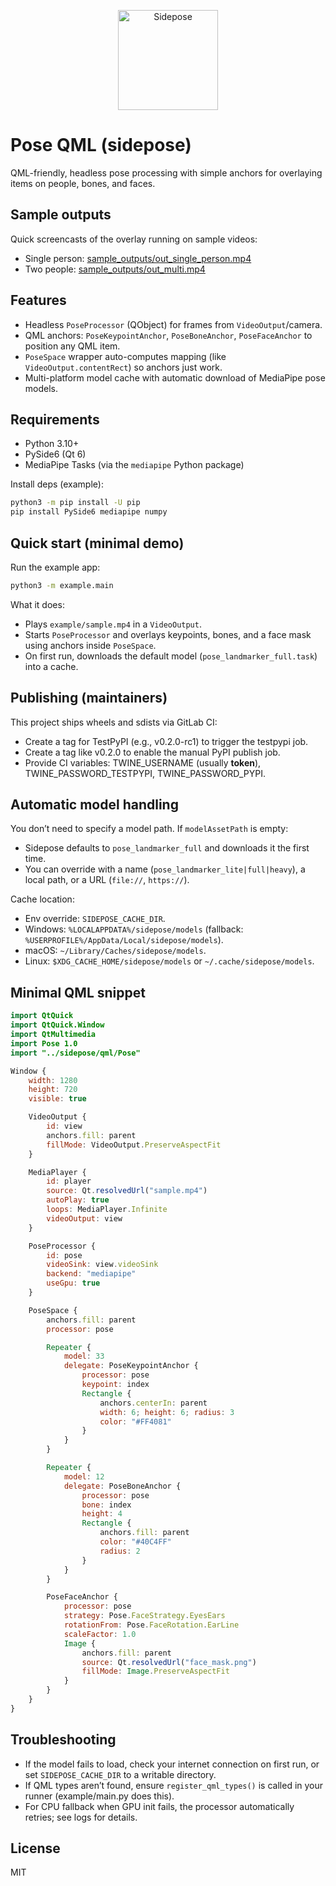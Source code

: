 <p align="center">
	<img src="https://gitlab.com/acemetrics-oss/sidepose/-/raw/main/sidepose.png" alt="Sidepose" width="160"/>
	<!-- Fallback for local viewers -->
	<br/>
	<img src="sidepose.png" alt="Sidepose" width="1" style="display:none"/>
</p>

# Pose QML (sidepose)

QML-friendly, headless pose processing with simple anchors for overlaying items on people, bones, and faces.

## Sample outputs

Quick screencasts of the overlay running on sample videos:

- Single person: [sample_outputs/out_single_person.mp4](sample_outputs/out_single_person.mp4)
- Two people: [sample_outputs/out_multi.mp4](sample_outputs/out_multi.mp4)

## Features

- Headless `PoseProcessor` (QObject) for frames from `VideoOutput`/camera.
- QML anchors: `PoseKeypointAnchor`, `PoseBoneAnchor`, `PoseFaceAnchor` to position any QML item.
- `PoseSpace` wrapper auto-computes mapping (like `VideoOutput.contentRect`) so anchors just work.
- Multi-platform model cache with automatic download of MediaPipe pose models.

## Requirements

- Python 3.10+
- PySide6 (Qt 6)
- MediaPipe Tasks (via the `mediapipe` Python package)

Install deps (example):

```bash
python3 -m pip install -U pip
pip install PySide6 mediapipe numpy
```

## Quick start (minimal demo)

Run the example app:

```bash
python3 -m example.main
```

What it does:
- Plays `example/sample.mp4` in a `VideoOutput`.
- Starts `PoseProcessor` and overlays keypoints, bones, and a face mask using anchors inside `PoseSpace`.
- On first run, downloads the default model (`pose_landmarker_full.task`) into a cache.

## Publishing (maintainers)

This project ships wheels and sdists via GitLab CI:

- Create a tag for TestPyPI (e.g., v0.2.0-rc1) to trigger the testpypi job.
- Create a tag like v0.2.0 to enable the manual PyPI publish job.
- Provide CI variables: TWINE_USERNAME (usually __token__), TWINE_PASSWORD_TESTPYPI, TWINE_PASSWORD_PYPI.

## Automatic model handling

You don’t need to specify a model path. If `modelAssetPath` is empty:
- Sidepose defaults to `pose_landmarker_full` and downloads it the first time.
- You can override with a name (`pose_landmarker_lite|full|heavy`), a local path, or a URL (`file://`, `https://`).

Cache location:
- Env override: `SIDEPOSE_CACHE_DIR`.
- Windows: `%LOCALAPPDATA%/sidepose/models` (fallback: `%USERPROFILE%/AppData/Local/sidepose/models`).
- macOS: `~/Library/Caches/sidepose/models`.
- Linux: `$XDG_CACHE_HOME/sidepose/models` or `~/.cache/sidepose/models`.

## Minimal QML snippet

```qml
import QtQuick
import QtQuick.Window
import QtMultimedia
import Pose 1.0
import "../sidepose/qml/Pose"

Window {
	width: 1280
	height: 720
	visible: true

	VideoOutput {
		id: view
		anchors.fill: parent
		fillMode: VideoOutput.PreserveAspectFit
	}

	MediaPlayer {
		id: player
		source: Qt.resolvedUrl("sample.mp4")
		autoPlay: true
		loops: MediaPlayer.Infinite
		videoOutput: view
	}

	PoseProcessor {
		id: pose
		videoSink: view.videoSink
		backend: "mediapipe"
		useGpu: true
	}

	PoseSpace {
		anchors.fill: parent
		processor: pose

		Repeater {
			model: 33
			delegate: PoseKeypointAnchor {
				processor: pose
				keypoint: index
				Rectangle {
					anchors.centerIn: parent
					width: 6; height: 6; radius: 3
					color: "#FF4081"
				}
			}
		}

		Repeater {
			model: 12
			delegate: PoseBoneAnchor {
				processor: pose
				bone: index
				height: 4
				Rectangle {
					anchors.fill: parent
					color: "#40C4FF"
					radius: 2
				}
			}
		}

		PoseFaceAnchor {
			processor: pose
			strategy: Pose.FaceStrategy.EyesEars
			rotationFrom: Pose.FaceRotation.EarLine
			scaleFactor: 1.0
			Image {
				anchors.fill: parent
				source: Qt.resolvedUrl("face_mask.png")
				fillMode: Image.PreserveAspectFit
			}
		}
	}
}
```

## Troubleshooting

- If the model fails to load, check your internet connection on first run, or set `SIDEPOSE_CACHE_DIR` to a writable directory.
- If QML types aren’t found, ensure `register_qml_types()` is called in your runner (example/main.py does this).
- For CPU fallback when GPU init fails, the processor automatically retries; see logs for details.

## License

MIT

